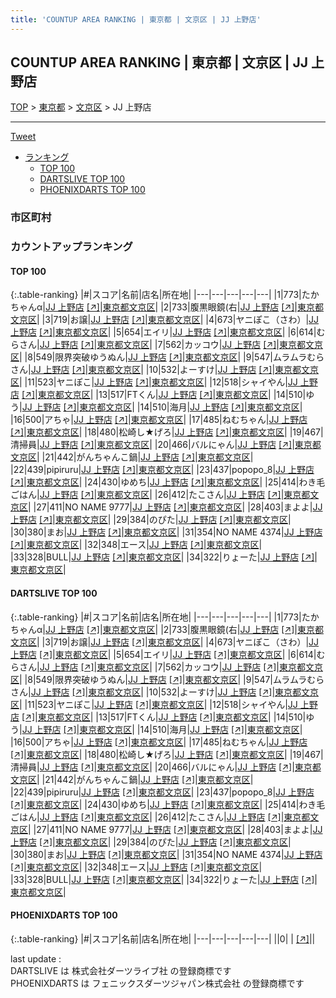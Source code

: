 ```yaml
---
title: 'COUNTUP AREA RANKING | 東京都 | 文京区 | JJ 上野店'
---
```

## COUNTUP AREA RANKING | 東京都 | 文京区 | JJ 上野店

[TOP](/darts/rank/) > [東京都](/darts/rank/東京都/) > [文京区](/darts/rank/東京都/文京区/) > JJ 上野店

___

<a href="https://twitter.com/share?ref_src=twsrc%5Etfw" data-text="COUNTUP AREA RANKING | 東京都文京区JJ 上野店" class="twitter-share-button" data-hashtags="DARTSLIVE,PHOENIXDARTS,darts,ダーツ" data-show-count="false">Tweet</a>

* [ランキング](#カウントアップランキング)
    * [TOP 100](#top-100)
    * [DARTSLIVE TOP 100](#dartslive-top-100)
    * [PHOENIXDARTS TOP 100](#phoenixdarts-top-100)

### 市区町村

<ul>

</ul>

### カウントアップランキング

#### TOP 100



{:.table-ranking}
|#|スコア|名前|店名|所在地|
|---|---|---|---|---|
|1|773|<span class="rank-name-dl">たかちゃんα</span>|<a href="/darts/rank/shops/2d2c74a6891b77720d9b047a20a7ba1e.html">JJ 上野店</a> <a href="https://search.dartslive.com/jp/shop/2d2c74a6891b77720d9b047a20a7ba1e">[↗]</a>|<a href="/darts/rank/東京都/文京区">東京都文京区</a>|
|2|733|<span class="rank-name-dl">腹黒眼鏡(右</span>|<a href="/darts/rank/shops/2d2c74a6891b77720d9b047a20a7ba1e.html">JJ 上野店</a> <a href="https://search.dartslive.com/jp/shop/2d2c74a6891b77720d9b047a20a7ba1e">[↗]</a>|<a href="/darts/rank/東京都/文京区">東京都文京区</a>|
|3|719|<span class="rank-name-dl">お譲</span>|<a href="/darts/rank/shops/2d2c74a6891b77720d9b047a20a7ba1e.html">JJ 上野店</a> <a href="https://search.dartslive.com/jp/shop/2d2c74a6891b77720d9b047a20a7ba1e">[↗]</a>|<a href="/darts/rank/東京都/文京区">東京都文京区</a>|
|4|673|<span class="rank-name-dl">ヤニぽこ（さわ）</span>|<a href="/darts/rank/shops/2d2c74a6891b77720d9b047a20a7ba1e.html">JJ 上野店</a> <a href="https://search.dartslive.com/jp/shop/2d2c74a6891b77720d9b047a20a7ba1e">[↗]</a>|<a href="/darts/rank/東京都/文京区">東京都文京区</a>|
|5|654|<span class="rank-name-dl">エイリ</span>|<a href="/darts/rank/shops/2d2c74a6891b77720d9b047a20a7ba1e.html">JJ 上野店</a> <a href="https://search.dartslive.com/jp/shop/2d2c74a6891b77720d9b047a20a7ba1e">[↗]</a>|<a href="/darts/rank/東京都/文京区">東京都文京区</a>|
|6|614|<span class="rank-name-dl">むらさん</span>|<a href="/darts/rank/shops/2d2c74a6891b77720d9b047a20a7ba1e.html">JJ 上野店</a> <a href="https://search.dartslive.com/jp/shop/2d2c74a6891b77720d9b047a20a7ba1e">[↗]</a>|<a href="/darts/rank/東京都/文京区">東京都文京区</a>|
|7|562|<span class="rank-name-dl">カッコウ</span>|<a href="/darts/rank/shops/2d2c74a6891b77720d9b047a20a7ba1e.html">JJ 上野店</a> <a href="https://search.dartslive.com/jp/shop/2d2c74a6891b77720d9b047a20a7ba1e">[↗]</a>|<a href="/darts/rank/東京都/文京区">東京都文京区</a>|
|8|549|<span class="rank-name-dl">限界突破ゆうぬん</span>|<a href="/darts/rank/shops/2d2c74a6891b77720d9b047a20a7ba1e.html">JJ 上野店</a> <a href="https://search.dartslive.com/jp/shop/2d2c74a6891b77720d9b047a20a7ba1e">[↗]</a>|<a href="/darts/rank/東京都/文京区">東京都文京区</a>|
|9|547|<span class="rank-name-dl">ムラムラむらさん</span>|<a href="/darts/rank/shops/2d2c74a6891b77720d9b047a20a7ba1e.html">JJ 上野店</a> <a href="https://search.dartslive.com/jp/shop/2d2c74a6891b77720d9b047a20a7ba1e">[↗]</a>|<a href="/darts/rank/東京都/文京区">東京都文京区</a>|
|10|532|<span class="rank-name-dl">よーすけ</span>|<a href="/darts/rank/shops/2d2c74a6891b77720d9b047a20a7ba1e.html">JJ 上野店</a> <a href="https://search.dartslive.com/jp/shop/2d2c74a6891b77720d9b047a20a7ba1e">[↗]</a>|<a href="/darts/rank/東京都/文京区">東京都文京区</a>|
|11|523|<span class="rank-name-dl">ヤニぽこ</span>|<a href="/darts/rank/shops/2d2c74a6891b77720d9b047a20a7ba1e.html">JJ 上野店</a> <a href="https://search.dartslive.com/jp/shop/2d2c74a6891b77720d9b047a20a7ba1e">[↗]</a>|<a href="/darts/rank/東京都/文京区">東京都文京区</a>|
|12|518|<span class="rank-name-dl">シャイやん</span>|<a href="/darts/rank/shops/2d2c74a6891b77720d9b047a20a7ba1e.html">JJ 上野店</a> <a href="https://search.dartslive.com/jp/shop/2d2c74a6891b77720d9b047a20a7ba1e">[↗]</a>|<a href="/darts/rank/東京都/文京区">東京都文京区</a>|
|13|517|<span class="rank-name-dl">FTくん</span>|<a href="/darts/rank/shops/2d2c74a6891b77720d9b047a20a7ba1e.html">JJ 上野店</a> <a href="https://search.dartslive.com/jp/shop/2d2c74a6891b77720d9b047a20a7ba1e">[↗]</a>|<a href="/darts/rank/東京都/文京区">東京都文京区</a>|
|14|510|<span class="rank-name-dl">ゆう</span>|<a href="/darts/rank/shops/2d2c74a6891b77720d9b047a20a7ba1e.html">JJ 上野店</a> <a href="https://search.dartslive.com/jp/shop/2d2c74a6891b77720d9b047a20a7ba1e">[↗]</a>|<a href="/darts/rank/東京都/文京区">東京都文京区</a>|
|14|510|<span class="rank-name-dl">海月</span>|<a href="/darts/rank/shops/2d2c74a6891b77720d9b047a20a7ba1e.html">JJ 上野店</a> <a href="https://search.dartslive.com/jp/shop/2d2c74a6891b77720d9b047a20a7ba1e">[↗]</a>|<a href="/darts/rank/東京都/文京区">東京都文京区</a>|
|16|500|<span class="rank-name-dl">アちゃ</span>|<a href="/darts/rank/shops/2d2c74a6891b77720d9b047a20a7ba1e.html">JJ 上野店</a> <a href="https://search.dartslive.com/jp/shop/2d2c74a6891b77720d9b047a20a7ba1e">[↗]</a>|<a href="/darts/rank/東京都/文京区">東京都文京区</a>|
|17|485|<span class="rank-name-dl">ねむちゃん</span>|<a href="/darts/rank/shops/2d2c74a6891b77720d9b047a20a7ba1e.html">JJ 上野店</a> <a href="https://search.dartslive.com/jp/shop/2d2c74a6891b77720d9b047a20a7ba1e">[↗]</a>|<a href="/darts/rank/東京都/文京区">東京都文京区</a>|
|18|480|<span class="rank-name-dl">松崎し★げろ</span>|<a href="/darts/rank/shops/2d2c74a6891b77720d9b047a20a7ba1e.html">JJ 上野店</a> <a href="https://search.dartslive.com/jp/shop/2d2c74a6891b77720d9b047a20a7ba1e">[↗]</a>|<a href="/darts/rank/東京都/文京区">東京都文京区</a>|
|19|467|<span class="rank-name-dl">清掃員</span>|<a href="/darts/rank/shops/2d2c74a6891b77720d9b047a20a7ba1e.html">JJ 上野店</a> <a href="https://search.dartslive.com/jp/shop/2d2c74a6891b77720d9b047a20a7ba1e">[↗]</a>|<a href="/darts/rank/東京都/文京区">東京都文京区</a>|
|20|466|<span class="rank-name-dl">バルにゃん</span>|<a href="/darts/rank/shops/2d2c74a6891b77720d9b047a20a7ba1e.html">JJ 上野店</a> <a href="https://search.dartslive.com/jp/shop/2d2c74a6891b77720d9b047a20a7ba1e">[↗]</a>|<a href="/darts/rank/東京都/文京区">東京都文京区</a>|
|21|442|<span class="rank-name-dl">がんちゃんこ鍋</span>|<a href="/darts/rank/shops/2d2c74a6891b77720d9b047a20a7ba1e.html">JJ 上野店</a> <a href="https://search.dartslive.com/jp/shop/2d2c74a6891b77720d9b047a20a7ba1e">[↗]</a>|<a href="/darts/rank/東京都/文京区">東京都文京区</a>|
|22|439|<span class="rank-name-dl">pipiruru</span>|<a href="/darts/rank/shops/2d2c74a6891b77720d9b047a20a7ba1e.html">JJ 上野店</a> <a href="https://search.dartslive.com/jp/shop/2d2c74a6891b77720d9b047a20a7ba1e">[↗]</a>|<a href="/darts/rank/東京都/文京区">東京都文京区</a>|
|23|437|<span class="rank-name-dl">popopo_8</span>|<a href="/darts/rank/shops/2d2c74a6891b77720d9b047a20a7ba1e.html">JJ 上野店</a> <a href="https://search.dartslive.com/jp/shop/2d2c74a6891b77720d9b047a20a7ba1e">[↗]</a>|<a href="/darts/rank/東京都/文京区">東京都文京区</a>|
|24|430|<span class="rank-name-dl">ゆめち</span>|<a href="/darts/rank/shops/2d2c74a6891b77720d9b047a20a7ba1e.html">JJ 上野店</a> <a href="https://search.dartslive.com/jp/shop/2d2c74a6891b77720d9b047a20a7ba1e">[↗]</a>|<a href="/darts/rank/東京都/文京区">東京都文京区</a>|
|25|414|<span class="rank-name-dl">わき毛ごはん</span>|<a href="/darts/rank/shops/2d2c74a6891b77720d9b047a20a7ba1e.html">JJ 上野店</a> <a href="https://search.dartslive.com/jp/shop/2d2c74a6891b77720d9b047a20a7ba1e">[↗]</a>|<a href="/darts/rank/東京都/文京区">東京都文京区</a>|
|26|412|<span class="rank-name-dl">たこさん</span>|<a href="/darts/rank/shops/2d2c74a6891b77720d9b047a20a7ba1e.html">JJ 上野店</a> <a href="https://search.dartslive.com/jp/shop/2d2c74a6891b77720d9b047a20a7ba1e">[↗]</a>|<a href="/darts/rank/東京都/文京区">東京都文京区</a>|
|27|411|<span class="rank-name-dl">NO NAME 9777</span>|<a href="/darts/rank/shops/2d2c74a6891b77720d9b047a20a7ba1e.html">JJ 上野店</a> <a href="https://search.dartslive.com/jp/shop/2d2c74a6891b77720d9b047a20a7ba1e">[↗]</a>|<a href="/darts/rank/東京都/文京区">東京都文京区</a>|
|28|403|<span class="rank-name-dl">まよよ</span>|<a href="/darts/rank/shops/2d2c74a6891b77720d9b047a20a7ba1e.html">JJ 上野店</a> <a href="https://search.dartslive.com/jp/shop/2d2c74a6891b77720d9b047a20a7ba1e">[↗]</a>|<a href="/darts/rank/東京都/文京区">東京都文京区</a>|
|29|384|<span class="rank-name-dl">のぴた</span>|<a href="/darts/rank/shops/2d2c74a6891b77720d9b047a20a7ba1e.html">JJ 上野店</a> <a href="https://search.dartslive.com/jp/shop/2d2c74a6891b77720d9b047a20a7ba1e">[↗]</a>|<a href="/darts/rank/東京都/文京区">東京都文京区</a>|
|30|380|<span class="rank-name-dl">まお</span>|<a href="/darts/rank/shops/2d2c74a6891b77720d9b047a20a7ba1e.html">JJ 上野店</a> <a href="https://search.dartslive.com/jp/shop/2d2c74a6891b77720d9b047a20a7ba1e">[↗]</a>|<a href="/darts/rank/東京都/文京区">東京都文京区</a>|
|31|354|<span class="rank-name-dl">NO NAME 4374</span>|<a href="/darts/rank/shops/2d2c74a6891b77720d9b047a20a7ba1e.html">JJ 上野店</a> <a href="https://search.dartslive.com/jp/shop/2d2c74a6891b77720d9b047a20a7ba1e">[↗]</a>|<a href="/darts/rank/東京都/文京区">東京都文京区</a>|
|32|348|<span class="rank-name-dl">エース</span>|<a href="/darts/rank/shops/2d2c74a6891b77720d9b047a20a7ba1e.html">JJ 上野店</a> <a href="https://search.dartslive.com/jp/shop/2d2c74a6891b77720d9b047a20a7ba1e">[↗]</a>|<a href="/darts/rank/東京都/文京区">東京都文京区</a>|
|33|328|<span class="rank-name-dl">BULL</span>|<a href="/darts/rank/shops/2d2c74a6891b77720d9b047a20a7ba1e.html">JJ 上野店</a> <a href="https://search.dartslive.com/jp/shop/2d2c74a6891b77720d9b047a20a7ba1e">[↗]</a>|<a href="/darts/rank/東京都/文京区">東京都文京区</a>|
|34|322|<span class="rank-name-dl">りょーた</span>|<a href="/darts/rank/shops/2d2c74a6891b77720d9b047a20a7ba1e.html">JJ 上野店</a> <a href="https://search.dartslive.com/jp/shop/2d2c74a6891b77720d9b047a20a7ba1e">[↗]</a>|<a href="/darts/rank/東京都/文京区">東京都文京区</a>|


#### DARTSLIVE TOP 100



{:.table-ranking}
|#|スコア|名前|店名|所在地|
|---|---|---|---|---|
|1|773|<span class="rank-name-dl">たかちゃんα</span>|<a href="/darts/rank/shops/2d2c74a6891b77720d9b047a20a7ba1e.html">JJ 上野店</a> <a href="https://search.dartslive.com/jp/shop/2d2c74a6891b77720d9b047a20a7ba1e">[↗]</a>|<a href="/darts/rank/東京都/文京区">東京都文京区</a>|
|2|733|<span class="rank-name-dl">腹黒眼鏡(右</span>|<a href="/darts/rank/shops/2d2c74a6891b77720d9b047a20a7ba1e.html">JJ 上野店</a> <a href="https://search.dartslive.com/jp/shop/2d2c74a6891b77720d9b047a20a7ba1e">[↗]</a>|<a href="/darts/rank/東京都/文京区">東京都文京区</a>|
|3|719|<span class="rank-name-dl">お譲</span>|<a href="/darts/rank/shops/2d2c74a6891b77720d9b047a20a7ba1e.html">JJ 上野店</a> <a href="https://search.dartslive.com/jp/shop/2d2c74a6891b77720d9b047a20a7ba1e">[↗]</a>|<a href="/darts/rank/東京都/文京区">東京都文京区</a>|
|4|673|<span class="rank-name-dl">ヤニぽこ（さわ）</span>|<a href="/darts/rank/shops/2d2c74a6891b77720d9b047a20a7ba1e.html">JJ 上野店</a> <a href="https://search.dartslive.com/jp/shop/2d2c74a6891b77720d9b047a20a7ba1e">[↗]</a>|<a href="/darts/rank/東京都/文京区">東京都文京区</a>|
|5|654|<span class="rank-name-dl">エイリ</span>|<a href="/darts/rank/shops/2d2c74a6891b77720d9b047a20a7ba1e.html">JJ 上野店</a> <a href="https://search.dartslive.com/jp/shop/2d2c74a6891b77720d9b047a20a7ba1e">[↗]</a>|<a href="/darts/rank/東京都/文京区">東京都文京区</a>|
|6|614|<span class="rank-name-dl">むらさん</span>|<a href="/darts/rank/shops/2d2c74a6891b77720d9b047a20a7ba1e.html">JJ 上野店</a> <a href="https://search.dartslive.com/jp/shop/2d2c74a6891b77720d9b047a20a7ba1e">[↗]</a>|<a href="/darts/rank/東京都/文京区">東京都文京区</a>|
|7|562|<span class="rank-name-dl">カッコウ</span>|<a href="/darts/rank/shops/2d2c74a6891b77720d9b047a20a7ba1e.html">JJ 上野店</a> <a href="https://search.dartslive.com/jp/shop/2d2c74a6891b77720d9b047a20a7ba1e">[↗]</a>|<a href="/darts/rank/東京都/文京区">東京都文京区</a>|
|8|549|<span class="rank-name-dl">限界突破ゆうぬん</span>|<a href="/darts/rank/shops/2d2c74a6891b77720d9b047a20a7ba1e.html">JJ 上野店</a> <a href="https://search.dartslive.com/jp/shop/2d2c74a6891b77720d9b047a20a7ba1e">[↗]</a>|<a href="/darts/rank/東京都/文京区">東京都文京区</a>|
|9|547|<span class="rank-name-dl">ムラムラむらさん</span>|<a href="/darts/rank/shops/2d2c74a6891b77720d9b047a20a7ba1e.html">JJ 上野店</a> <a href="https://search.dartslive.com/jp/shop/2d2c74a6891b77720d9b047a20a7ba1e">[↗]</a>|<a href="/darts/rank/東京都/文京区">東京都文京区</a>|
|10|532|<span class="rank-name-dl">よーすけ</span>|<a href="/darts/rank/shops/2d2c74a6891b77720d9b047a20a7ba1e.html">JJ 上野店</a> <a href="https://search.dartslive.com/jp/shop/2d2c74a6891b77720d9b047a20a7ba1e">[↗]</a>|<a href="/darts/rank/東京都/文京区">東京都文京区</a>|
|11|523|<span class="rank-name-dl">ヤニぽこ</span>|<a href="/darts/rank/shops/2d2c74a6891b77720d9b047a20a7ba1e.html">JJ 上野店</a> <a href="https://search.dartslive.com/jp/shop/2d2c74a6891b77720d9b047a20a7ba1e">[↗]</a>|<a href="/darts/rank/東京都/文京区">東京都文京区</a>|
|12|518|<span class="rank-name-dl">シャイやん</span>|<a href="/darts/rank/shops/2d2c74a6891b77720d9b047a20a7ba1e.html">JJ 上野店</a> <a href="https://search.dartslive.com/jp/shop/2d2c74a6891b77720d9b047a20a7ba1e">[↗]</a>|<a href="/darts/rank/東京都/文京区">東京都文京区</a>|
|13|517|<span class="rank-name-dl">FTくん</span>|<a href="/darts/rank/shops/2d2c74a6891b77720d9b047a20a7ba1e.html">JJ 上野店</a> <a href="https://search.dartslive.com/jp/shop/2d2c74a6891b77720d9b047a20a7ba1e">[↗]</a>|<a href="/darts/rank/東京都/文京区">東京都文京区</a>|
|14|510|<span class="rank-name-dl">ゆう</span>|<a href="/darts/rank/shops/2d2c74a6891b77720d9b047a20a7ba1e.html">JJ 上野店</a> <a href="https://search.dartslive.com/jp/shop/2d2c74a6891b77720d9b047a20a7ba1e">[↗]</a>|<a href="/darts/rank/東京都/文京区">東京都文京区</a>|
|14|510|<span class="rank-name-dl">海月</span>|<a href="/darts/rank/shops/2d2c74a6891b77720d9b047a20a7ba1e.html">JJ 上野店</a> <a href="https://search.dartslive.com/jp/shop/2d2c74a6891b77720d9b047a20a7ba1e">[↗]</a>|<a href="/darts/rank/東京都/文京区">東京都文京区</a>|
|16|500|<span class="rank-name-dl">アちゃ</span>|<a href="/darts/rank/shops/2d2c74a6891b77720d9b047a20a7ba1e.html">JJ 上野店</a> <a href="https://search.dartslive.com/jp/shop/2d2c74a6891b77720d9b047a20a7ba1e">[↗]</a>|<a href="/darts/rank/東京都/文京区">東京都文京区</a>|
|17|485|<span class="rank-name-dl">ねむちゃん</span>|<a href="/darts/rank/shops/2d2c74a6891b77720d9b047a20a7ba1e.html">JJ 上野店</a> <a href="https://search.dartslive.com/jp/shop/2d2c74a6891b77720d9b047a20a7ba1e">[↗]</a>|<a href="/darts/rank/東京都/文京区">東京都文京区</a>|
|18|480|<span class="rank-name-dl">松崎し★げろ</span>|<a href="/darts/rank/shops/2d2c74a6891b77720d9b047a20a7ba1e.html">JJ 上野店</a> <a href="https://search.dartslive.com/jp/shop/2d2c74a6891b77720d9b047a20a7ba1e">[↗]</a>|<a href="/darts/rank/東京都/文京区">東京都文京区</a>|
|19|467|<span class="rank-name-dl">清掃員</span>|<a href="/darts/rank/shops/2d2c74a6891b77720d9b047a20a7ba1e.html">JJ 上野店</a> <a href="https://search.dartslive.com/jp/shop/2d2c74a6891b77720d9b047a20a7ba1e">[↗]</a>|<a href="/darts/rank/東京都/文京区">東京都文京区</a>|
|20|466|<span class="rank-name-dl">バルにゃん</span>|<a href="/darts/rank/shops/2d2c74a6891b77720d9b047a20a7ba1e.html">JJ 上野店</a> <a href="https://search.dartslive.com/jp/shop/2d2c74a6891b77720d9b047a20a7ba1e">[↗]</a>|<a href="/darts/rank/東京都/文京区">東京都文京区</a>|
|21|442|<span class="rank-name-dl">がんちゃんこ鍋</span>|<a href="/darts/rank/shops/2d2c74a6891b77720d9b047a20a7ba1e.html">JJ 上野店</a> <a href="https://search.dartslive.com/jp/shop/2d2c74a6891b77720d9b047a20a7ba1e">[↗]</a>|<a href="/darts/rank/東京都/文京区">東京都文京区</a>|
|22|439|<span class="rank-name-dl">pipiruru</span>|<a href="/darts/rank/shops/2d2c74a6891b77720d9b047a20a7ba1e.html">JJ 上野店</a> <a href="https://search.dartslive.com/jp/shop/2d2c74a6891b77720d9b047a20a7ba1e">[↗]</a>|<a href="/darts/rank/東京都/文京区">東京都文京区</a>|
|23|437|<span class="rank-name-dl">popopo_8</span>|<a href="/darts/rank/shops/2d2c74a6891b77720d9b047a20a7ba1e.html">JJ 上野店</a> <a href="https://search.dartslive.com/jp/shop/2d2c74a6891b77720d9b047a20a7ba1e">[↗]</a>|<a href="/darts/rank/東京都/文京区">東京都文京区</a>|
|24|430|<span class="rank-name-dl">ゆめち</span>|<a href="/darts/rank/shops/2d2c74a6891b77720d9b047a20a7ba1e.html">JJ 上野店</a> <a href="https://search.dartslive.com/jp/shop/2d2c74a6891b77720d9b047a20a7ba1e">[↗]</a>|<a href="/darts/rank/東京都/文京区">東京都文京区</a>|
|25|414|<span class="rank-name-dl">わき毛ごはん</span>|<a href="/darts/rank/shops/2d2c74a6891b77720d9b047a20a7ba1e.html">JJ 上野店</a> <a href="https://search.dartslive.com/jp/shop/2d2c74a6891b77720d9b047a20a7ba1e">[↗]</a>|<a href="/darts/rank/東京都/文京区">東京都文京区</a>|
|26|412|<span class="rank-name-dl">たこさん</span>|<a href="/darts/rank/shops/2d2c74a6891b77720d9b047a20a7ba1e.html">JJ 上野店</a> <a href="https://search.dartslive.com/jp/shop/2d2c74a6891b77720d9b047a20a7ba1e">[↗]</a>|<a href="/darts/rank/東京都/文京区">東京都文京区</a>|
|27|411|<span class="rank-name-dl">NO NAME 9777</span>|<a href="/darts/rank/shops/2d2c74a6891b77720d9b047a20a7ba1e.html">JJ 上野店</a> <a href="https://search.dartslive.com/jp/shop/2d2c74a6891b77720d9b047a20a7ba1e">[↗]</a>|<a href="/darts/rank/東京都/文京区">東京都文京区</a>|
|28|403|<span class="rank-name-dl">まよよ</span>|<a href="/darts/rank/shops/2d2c74a6891b77720d9b047a20a7ba1e.html">JJ 上野店</a> <a href="https://search.dartslive.com/jp/shop/2d2c74a6891b77720d9b047a20a7ba1e">[↗]</a>|<a href="/darts/rank/東京都/文京区">東京都文京区</a>|
|29|384|<span class="rank-name-dl">のぴた</span>|<a href="/darts/rank/shops/2d2c74a6891b77720d9b047a20a7ba1e.html">JJ 上野店</a> <a href="https://search.dartslive.com/jp/shop/2d2c74a6891b77720d9b047a20a7ba1e">[↗]</a>|<a href="/darts/rank/東京都/文京区">東京都文京区</a>|
|30|380|<span class="rank-name-dl">まお</span>|<a href="/darts/rank/shops/2d2c74a6891b77720d9b047a20a7ba1e.html">JJ 上野店</a> <a href="https://search.dartslive.com/jp/shop/2d2c74a6891b77720d9b047a20a7ba1e">[↗]</a>|<a href="/darts/rank/東京都/文京区">東京都文京区</a>|
|31|354|<span class="rank-name-dl">NO NAME 4374</span>|<a href="/darts/rank/shops/2d2c74a6891b77720d9b047a20a7ba1e.html">JJ 上野店</a> <a href="https://search.dartslive.com/jp/shop/2d2c74a6891b77720d9b047a20a7ba1e">[↗]</a>|<a href="/darts/rank/東京都/文京区">東京都文京区</a>|
|32|348|<span class="rank-name-dl">エース</span>|<a href="/darts/rank/shops/2d2c74a6891b77720d9b047a20a7ba1e.html">JJ 上野店</a> <a href="https://search.dartslive.com/jp/shop/2d2c74a6891b77720d9b047a20a7ba1e">[↗]</a>|<a href="/darts/rank/東京都/文京区">東京都文京区</a>|
|33|328|<span class="rank-name-dl">BULL</span>|<a href="/darts/rank/shops/2d2c74a6891b77720d9b047a20a7ba1e.html">JJ 上野店</a> <a href="https://search.dartslive.com/jp/shop/2d2c74a6891b77720d9b047a20a7ba1e">[↗]</a>|<a href="/darts/rank/東京都/文京区">東京都文京区</a>|
|34|322|<span class="rank-name-dl">りょーた</span>|<a href="/darts/rank/shops/2d2c74a6891b77720d9b047a20a7ba1e.html">JJ 上野店</a> <a href="https://search.dartslive.com/jp/shop/2d2c74a6891b77720d9b047a20a7ba1e">[↗]</a>|<a href="/darts/rank/東京都/文京区">東京都文京区</a>|


#### PHOENIXDARTS TOP 100



{:.table-ranking}
|#|スコア|名前|店名|所在地|
|---|---|---|---|---|
||0|<span class="rank-name-dl"> </span>|<a href="/darts/rank/shops/.html"></a> <a href="">[↗]</a>|<a href="/darts/rank//"></a>|


<div class="footer border-top border-gray-light mt-5 pt-3 text-right text-gray">
    last update : <span style="font-weight: italic" id="foot_last_modified"></span><br />
    DARTSLIVE は 株式会社ダーツライブ社 の登録商標です<br />
    PHOENIXDARTS は フェニックスダーツジャパン株式会社 の登録商標です<br />
</div>

<script src="https://cdnjs.cloudflare.com/ajax/libs/jquery.tablesorter/2.31.3/js/jquery.tablesorter.min.js" integrity="sha512-qzgd5cYSZcosqpzpn7zF2ZId8f/8CHmFKZ8j7mU4OUXTNRd5g+ZHBPsgKEwoqxCtdQvExE5LprwwPAgoicguNg==" crossorigin="anonymous" referrerpolicy="no-referrer"></script>
<link rel="stylesheet" href="https://cdnjs.cloudflare.com/ajax/libs/jquery.tablesorter/2.31.3/css/theme.default.min.css" integrity="sha512-wghhOJkjQX0Lh3NSWvNKeZ0ZpNn+SPVXX1Qyc9OCaogADktxrBiBdKGDoqVUOyhStvMBmJQ8ZdMHiR3wuEq8+w==" crossorigin="anonymous" referrerpolicy="no-referrer" />
<script>
$(function() {
    $(".table-ranking").tablesorter({sortList:[[0, 0]]});
    $("#foot_last_modified").text(formatDate(new Date(document.lastModified), 'yyyy-MM-dd HH:mm:ss'));
});
</script>

<script async src="https://platform.twitter.com/widgets.js" charset="utf-8"></script>